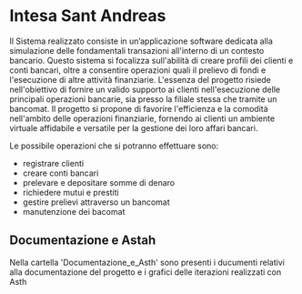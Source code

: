 # Intesa Sant Andreas
Il Sistema realizzato consiste in un’applicazione software dedicata alla simulazione delle fondamentali
transazioni all'interno di un contesto bancario. Questo sistema si focalizza sull'abilità di creare profili dei
clienti e conti bancari, oltre a consentire operazioni quali il prelievo di fondi e l'esecuzione di altre attività
finanziarie. L'essenza del progetto risiede nell'obiettivo di fornire un valido supporto ai clienti
nell'esecuzione delle principali operazioni bancarie, sia presso la filiale stessa che tramite un bancomat.
Il progetto si propone di favorire l'efficienza e la comodità nell'ambito delle operazioni finanziarie, fornendo
ai clienti un ambiente virtuale affidabile e versatile per la gestione dei loro affari bancari.

Le possibile operazioni che si potranno effettuare sono:
* registrare clienti
* creare conti bancari
* prelevare e depositare somme di denaro
* richiedere mutui e prestiti
* gestire prelievi attraverso un bancomat
* manutenzione dei bacomat

## Documentazione e Astah
Nella cartella 'Documentazione_e_Asth' sono presenti i ducumenti relativi alla documentazione del progetto e i grafici delle iterazioni realizzati con Asth
